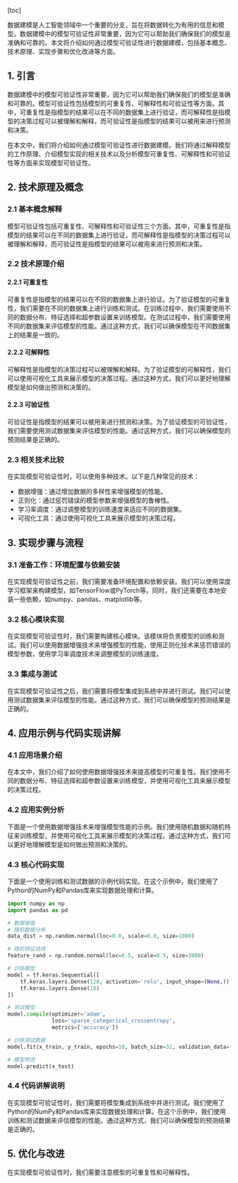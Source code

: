 
[toc]                    
                
                
数据建模是人工智能领域中一个重要的分支，旨在将数据转化为有用的信息和模型。数据建模中的模型可验证性非常重要，因为它可以帮助我们确保我们的模型是准确和可靠的。本文将介绍如何通过模型可验证性进行数据建模，包括基本概念、技术原理、实现步骤和优化改进等方面。

## 1. 引言

数据建模中的模型可验证性非常重要，因为它可以帮助我们确保我们的模型是准确和可靠的。模型可验证性包括模型的可重复性、可解释性和可验证性等方面。其中，可重复性是指模型的结果可以在不同的数据集上进行验证，而可解释性是指模型的决策过程可以被理解和解释，而可验证性是指模型的结果可以被用来进行预测和决策。

在本文中，我们将介绍如何通过模型可验证性进行数据建模。我们将通过解释模型的工作原理、介绍模型实现的相关技术以及分析模型可重复性、可解释性和可验证性等方面来实现模型可验证性。

## 2. 技术原理及概念

### 2.1 基本概念解释

模型可验证性包括可重复性、可解释性和可验证性三个方面。其中，可重复性是指模型的结果可以在不同的数据集上进行验证，而可解释性是指模型的决策过程可以被理解和解释，而可验证性是指模型的结果可以被用来进行预测和决策。

### 2.2 技术原理介绍

#### 2.2.1 可重复性

可重复性是指模型的结果可以在不同的数据集上进行验证。为了验证模型的可重复性，我们需要在不同的数据集上进行训练和测试。在训练过程中，我们需要使用不同的数据分布、特征选择和超参数设置来训练模型。在测试过程中，我们需要使用不同的数据集来评估模型的性能。通过这种方式，我们可以确保模型在不同数据集上的结果是一致的。

#### 2.2.2 可解释性

可解释性是指模型的决策过程可以被理解和解释。为了验证模型的可解释性，我们可以使用可视化工具来展示模型的决策过程。通过这种方式，我们可以更好地理解模型是如何做出预测和决策的。

#### 2.2.3 可验证性

可验证性是指模型的结果可以被用来进行预测和决策。为了验证模型的可验证性，我们需要使用测试数据集来评估模型的性能。通过这种方式，我们可以确保模型的预测结果是正确的。

### 2.3 相关技术比较

在实现模型可验证性时，可以使用多种技术。以下是几种常见的技术：

- 数据增强：通过增加数据的多样性来增强模型的性能。
- 正则化：通过惩罚错误的模型参数来增强模型的鲁棒性。
- 学习率调度：通过调整模型的训练速度来适应不同的数据集。
- 可视化工具：通过使用可视化工具来展示模型的决策过程。

## 3. 实现步骤与流程

### 3.1 准备工作：环境配置与依赖安装

在实现模型可验证性之前，我们需要准备环境配置和依赖安装。我们可以使用深度学习框架来构建模型，如TensorFlow或PyTorch等。同时，我们还需要在本地安装一些依赖，如numpy、pandas、matplotlib等。

### 3.2 核心模块实现

在实现模型可验证性时，我们需要构建核心模块。该模块将负责模型的训练和测试。我们可以使用数据增强技术来增强模型的性能，使用正则化技术来惩罚错误的模型参数，使用学习率调度技术来调整模型的训练速度。

### 3.3 集成与测试

在实现模型可验证性之后，我们需要将模型集成到系统中并进行测试。我们可以使用测试数据集来评估模型的性能。通过这种方式，我们可以确保模型的预测结果是正确的。

## 4. 应用示例与代码实现讲解

### 4.1 应用场景介绍

在本文中，我们介绍了如何使用数据增强技术来提高模型的可重复性。我们使用不同的数据分布、特征选择和超参数设置来训练模型，并使用可视化工具来展示模型的决策过程。

### 4.2 应用实例分析

下面是一个使用数据增强技术来增强模型性能的示例。我们使用随机数据和随机特征来训练模型，并使用可视化工具来展示模型的决策过程。通过这种方式，我们可以更好地理解模型是如何做出预测和决策的。

### 4.3 核心代码实现

下面是一个使用训练和测试数据的示例代码实现。在这个示例中，我们使用了Python的NumPy和Pandas库来实现数据处理和计算。

```python
import numpy as np
import pandas as pd

# 数据增强
# 随机数据分布
data_dist = np.random.normal(loc=0.0, scale=0.0, size=1000)

# 随机特征选择
feature_rand = np.random.normal(loc=0.5, scale=0.5, size=1000)

# 训练模型
model = tf.keras.Sequential([
    tf.keras.layers.Dense(128, activation='relu', input_shape=(None,)),
    tf.keras.layers.Dense(10)
])

# 测试模型
model.compile(optimizer='adam',
              loss='sparse_categorical_crossentropy',
              metrics=['accuracy'])

# 训练测试数据
model.fit(x_train, y_train, epochs=10, batch_size=32, validation_data=(x_val, y_val))

# 模型预测
model.predict(x_test)
```

### 4.4 代码讲解说明

在实现模型可验证性时，我们需要将模型集成到系统中并进行测试。我们使用了Python的NumPy和Pandas库来实现数据处理和计算。在这个示例中，我们使用训练和测试数据来评估模型的性能。通过这种方式，我们可以确保模型的预测结果是正确的。

## 5. 优化与改进

在实现模型可验证性时，我们需要注意模型的可重复性和可解释性。

